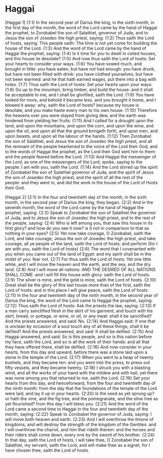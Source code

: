 # Haggai

[Haggai 1]
{1:1} In the second year of Darius the king, in the sixth month, in the first day of the month, the word of the Lord came by the hand of Haggai the prophet, to Zorobabel the son of Salathiel, governor of Juda, and to Jesus the son of Josedec the high priest, saying:
{1:2} Thus saith the Lord of hosts, saying: This people saith: The time is not yet come for building the house of the Lord.
{1:3} And the word of the Lord came by the hand of Haggai the prophet, saying:
{1:4} Is it time for you to dwell in ceiled houses, and this house lie desolate?
{1:5} And now thus saith the Lord of hosts: Set your hearts to consider your ways.
{1:6} You have sowed much, and brought in little: you have eaten, but have not had enough: you have drunk, but have not been filled with drink: you have clothed yourselves, but have not been warmed: and he that hath earned wages, put them into a bag with holes.
{1:7} Thus saith the Lord of hosts: Set your hearts upon your ways:
{1:8} Go up to the mountain, bring timber, and build the house: and it shall be acceptable to me, and I shall be glorified, saith the Lord.
{1:9} You have looked for more, and behold it became less, and you brought it home, and I blowed it away: why, saith the Lord of hosts? because my house is desolate, and you make haste every man to his own house.
{1:10} Therefore the heavens over you were stayed from giving dew, and the earth was hindered from yielding her fruits:
{1:11} And I called for a drought upon the land, and upon the mountains, and upon the corn, and upon the wine, and upon the oil, and upon all that the ground bringeth forth, and upon men, and upon beasts, and upon all the labour of the hands.
{1:12} Then Zorobabel the son of Salathiel, and Jesus the son of Josedec the high priest, and all the remnant of the people hearkened to the voice of the Lord their God, and to the words of Haggai the prophet, as the Lord their God sent him to them: and the people feared before the Lord.
{1:13} And Haggai the messenger of the Lord, as one of the messengers of the Lord, spoke, saying to the people: I am with you, saith the Lord.
{1:14} And the Lord stirred up the spirit of Zorobabel the son of Salathiel governor of Juda, and the spirit of Jesus the son of Josedec the high priest, and the spirit of all the rest of the people: and they went in, and did the work in the house of the Lord of Hosts their God.

[Haggai 2]
{2:1} In the four and twentieth day of the month, in the sixth month, in the second year of Darius the king, they began.
{2:2} And in the seventh month, the word of the Lord came by the hand of Haggai the prophet, saying:
{2:3} Speak to Zorobabel the son of Salathiel the governor of Juda, and to Jesus the son of Josedec the high priest, and to the rest of the people, saying:
{2:4} Who is left among you, that saw this house in its first glory? and how do you see it now? is it not in comparison to that as nothing in your eyes?
{2:5} Yet now take courage, O Zorobabel, saith the Lord, and take courage, Jesus the son of Josedec the high priest, and take courage, all ye people of the land, saith the Lord of hosts: and perform (for I am with you, saith the Lord of hosts)
{2:6} The word that I covenanted with you when you came out of the land of Egypt: and my spirit shall be in the midst of you: fear not.
{2:7} For thus saith the Lord of hosts: Yet one little while, and I will move the heaven and the earth, and the sea, and the dry land.
{2:8} And I will move all nations: AND THE DESIRED OF ALL NATIONS SHALL COME: and I will fill this house with glory: saith the Lord of hosts.
{2:9} The silver is mine, and the gold is mine, saith the Lord of hosts.
{2:10} Great shall be the glory of this last house more than of the first, saith the Lord of hosts: and in this place I will give peace, saith the Lord of hosts.
{2:11} In the four and twentieth day of the ninth month, in the second year of Darius the king, the word of the Lord came to Haggai the prophet, saying:
{2:12} Thus saith the Lord of hosts: Ask the priests the law, saying:
{2:13} If a man carry sanctified flesh in the skirt of his garment, and touch with his skirt, bread, or pottage, or wine, or oil, or any meat: shall it be sanctified? And the priests answered, and said: No.
{2:14} And Haggai said: If one that is unclean by occasion of a soul touch any of all these things, shall it be defiled? And the priests answered, and said: It shall be defiled.
{2:15} And Haggai answered, and said: So is this people, and so is this nation before my face, saith the Lord, and so is all the work of their hands: and all that they have offered there, shall be defiled.
{2:16} And now consider in your hearts, from this day and upward, before there was a stone laid upon a stone in the temple of the Lord.
{2:17} When you went to a heap of twenty bushels, and they became ten: and you went into the press, to press out fifty vessels, and they became twenty.
{2:18} I struck you with a blasting wind, and all the works of your hand with the mildew and with hail, yet there was none among you that returned to me, saith the Lord.
{2:19} Set your hearts from this day, and henceforward, from the four and twentieth day of the ninth month: from the day that the foundations of the temple of the Lord were laid, and lay it up in your hearts.
{2:20} Is the seed as yet sprung up? or hath the vine, and the fig tree, and the pomegranate, and the olive tree as yet flourished? from this day I will bless you.
{2:21} And the word of the Lord came a second time to Haggai in the four and twentieth day of the month, saying:
{2:22} Speak to Zorobabel the governor of Juda, saying: I will move both heaven and earth.
{2:23} And I will overthrow the throne of kingdoms, and will destroy the strength of the kingdom of the Gentiles: and I will overthrow the chariot, and him that rideth therein: and the horses and their riders shall come down, every one by the sword of his brother.
{2:24} In that day, saith the Lord of hosts, I will take thee, O Zorobabel the son of Salathiel, my servant, saith the Lord, and will make thee as a signet, for I have chosen thee, saith the Lord of hosts.
